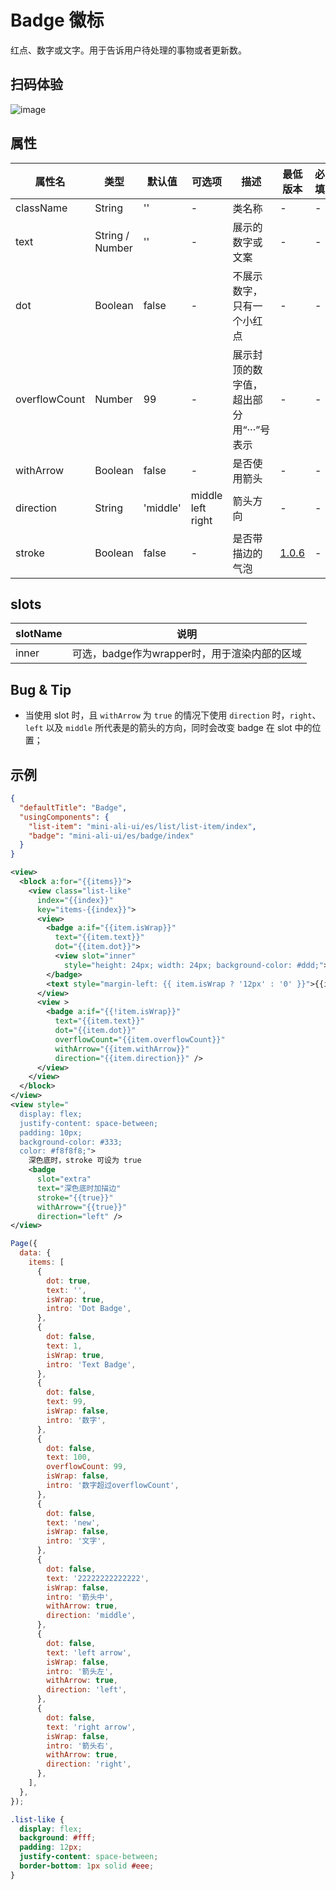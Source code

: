 # Badge 徽标

红点、数字或文字。用于告诉用户待处理的事物或者更新数。

## 扫码体验

![image](http://mdn.alipayobjects.com/afts/img/A*OPTsT7uTzEkAAAAAAAAAAABkAa8wAA/original?bz=openpt_doc&t=QWjAorNavfdXv5ASjtEz7wAAAABkMK8AAAAA)




## 属性
| 属性名        | 类型            | 默认值   | 可选项 | 描述                                  | 最低版本 | 必填 |
| ------------- | --------------- | -------- | ------ | ------------------------------------- | -------- | ---- |
| className     | String          | ''       | -      | 类名称                                | -        | -    |
| text          | String / Number | ''       | -      | 展示的数字或文案                      | -        | -    |
| dot           | Boolean         | false    | -      | 不展示数字，只有一个小红点            | -        | -    |
| overflowCount | Number          | 99       | -      | 展示封顶的数字值，超出部分用“···”号表示 | -        | -    |
| withArrow     | Boolean         | false    | -      | 是否使用箭头                          | -        | -    |
| direction     | String          | 'middle' | middle<br/> left<br/> right | 箭头方向                              | -        | -    |
| stroke | Boolean | false | - | 是否带描边的气泡 | [1.0.6](https://www.npmjs.com/package/mini-ali-ui?activeTab=versions) | - |

## slots

| slotName | 说明 |
| ---- | ---- |
| inner | 可选，badge作为wrapper时，用于渲染内部的区域 |

## Bug & Tip
* 当使用 slot 时，且 `withArrow` 为 `true` 的情况下使用 `direction` 时，`right`、`left` 以及 `middle` 所代表是的箭头的方向，同时会改变 badge 在 slot 中的位置；

## 示例

```json
{
  "defaultTitle": "Badge",
  "usingComponents": {
    "list-item": "mini-ali-ui/es/list/list-item/index",
    "badge": "mini-ali-ui/es/badge/index"
  }
}
```

```xml
<view>
  <block a:for="{{items}}">
    <view class="list-like" 
      index="{{index}}" 
      key="items-{{index}}">
      <view>
        <badge a:if="{{item.isWrap}}" 
          text="{{item.text}}" 
          dot="{{item.dot}}">
          <view slot="inner" 
            style="height: 24px; width: 24px; background-color: #ddd;"></view>
        </badge>
        <text style="margin-left: {{ item.isWrap ? '12px' : '0' }}">{{item.intro}}</text>
      </view>
      <view >
        <badge a:if="{{!item.isWrap}}" 
          text="{{item.text}}" 
          dot="{{item.dot}}" 
          overflowCount="{{item.overflowCount}}" 
          withArrow="{{item.withArrow}}" 
          direction="{{item.direction}}" />
      </view>
    </view>
  </block>
</view>
<view style="
  display: flex;
  justify-content: space-between;
  padding: 10px;
  background-color: #333;
  color: #f8f8f8;">
    深色底时，stroke 可设为 true
    <badge 
      slot="extra"
      text="深色底时加描边"
      stroke="{{true}}" 
      withArrow="{{true}}" 
      direction="left" />
</view>
```

```javascript
Page({
  data: {
    items: [
      {
        dot: true,
        text: '',
        isWrap: true,
        intro: 'Dot Badge',
      },
      {
        dot: false,
        text: 1,
        isWrap: true,
        intro: 'Text Badge',
      },
      {
        dot: false,
        text: 99,
        isWrap: false,
        intro: '数字',
      },
      {
        dot: false,
        text: 100,
        overflowCount: 99,
        isWrap: false,
        intro: '数字超过overflowCount',
      },
      {
        dot: false,
        text: 'new',
        isWrap: false,
        intro: '文字',
      },
      {
        dot: false,
        text: '22222222222222',
        isWrap: false,
        intro: '箭头中',
        withArrow: true,
        direction: 'middle',
      },
      {
        dot: false,
        text: 'left arrow',
        isWrap: false,
        intro: '箭头左',
        withArrow: true,
        direction: 'left',
      },
      {
        dot: false,
        text: 'right arrow',
        isWrap: false,
        intro: '箭头右',
        withArrow: true,
        direction: 'right',
      },
    ],
  },
});
```

```css
.list-like {
  display: flex;
  background: #fff;
  padding: 12px;
  justify-content: space-between;
  border-bottom: 1px solid #eee;
}
```